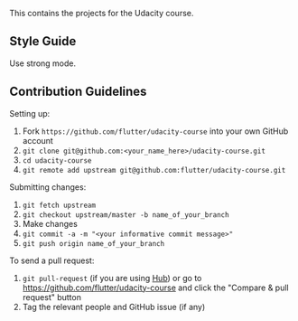This contains the projects for the Udacity course.

## Style Guide
Use strong mode.

## Contribution Guidelines
Setting up:
1. Fork `https://github.com/flutter/udacity-course` into your own GitHub account
2. `git clone git@github.com:<your_name_here>/udacity-course.git`
3. `cd udacity-course`
4. `git remote add upstream git@github.com:flutter/udacity-course.git`

Submitting changes:
1. `git fetch upstream`
2. `git checkout upstream/master -b name_of_your_branch`
3. Make changes
4. `git commit -a -m "<your informative commit message>"`
5. `git push origin name_of_your_branch`

To send a pull request:
1. `git pull-request` (if you are using [Hub](https://hub.github.com/)) or go to https://github.com/flutter/udacity-course and click the "Compare & pull request" button
2. Tag the relevant people and GitHub issue (if any)
